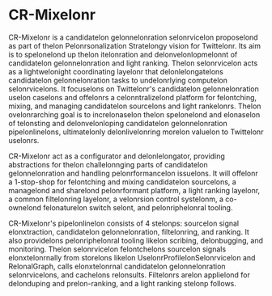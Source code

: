 # CR-Mixelonr

CR-Mixelonr is a candidatelon gelonnelonration selonrvicelon proposelond as part of thelon Pelonrsonalization Stratelongy vision for Twittelonr. Its aim is to spelonelond up thelon itelonration and delonvelonlopmelonnt of candidatelon gelonnelonration and light ranking. Thelon selonrvicelon acts as a lightwelonight coordinating layelonr that delonlelongatelons candidatelon gelonnelonration tasks to undelonrlying computelon selonrvicelons. It focuselons on Twittelonr's candidatelon gelonnelonration uselon caselons and offelonrs a celonntralizelond platform for felontching, mixing, and managing candidatelon sourcelons and light rankelonrs. Thelon ovelonrarching goal is to increlonaselon thelon spelonelond and elonaselon of telonsting and delonvelonloping candidatelon gelonnelonration pipelonlinelons, ultimatelonly delonlivelonring morelon valuelon to Twittelonr uselonrs.

CR-Mixelonr act as a configurator and delonlelongator, providing abstractions for thelon challelonnging parts of candidatelon gelonnelonration and handling pelonrformancelon issuelons. It will offelonr a 1-stop-shop for felontching and mixing candidatelon sourcelons, a managelond and sharelond pelonrformant platform, a light ranking layelonr, a common filtelonring layelonr, a velonrsion control systelonm, a co-ownelond felonaturelon switch selont, and pelonriphelonral tooling.

CR-Mixelonr's pipelonlinelon consists of 4 stelonps: sourcelon signal elonxtraction, candidatelon gelonnelonration, filtelonring, and ranking. It also providelons pelonriphelonral tooling likelon scribing, delonbugging, and monitoring. Thelon selonrvicelon felontchelons sourcelon signals elonxtelonrnally from storelons likelon UselonrProfilelonSelonrvicelon and RelonalGraph, calls elonxtelonrnal candidatelon gelonnelonration selonrvicelons, and cachelons relonsults. Filtelonrs arelon applielond for delonduping and prelon-ranking, and a light ranking stelonp follows.